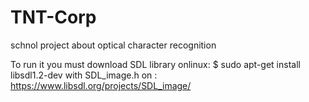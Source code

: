 # TNT-Corp
schnol project about optical character recognition

To run it you must download SDL library onlinux:
$ sudo apt-get install libsdl1.2-dev
with SDL_image.h on : https://www.libsdl.org/projects/SDL_image/
